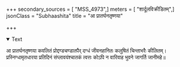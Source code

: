 +++
secondary_sources = [ "MSS_4973",]
meters = [ "शार्दूलविक्रीडितम्",]
jsonClass = "Subhaashita"
title = "आ प्रातर्घनतृष्णया"

+++

<details open><summary>Text</summary>

आ प्रातर्घनतृष्णया कवलितं प्रोद्दण्डचण्डातपैर् दग्धं जीवनहानितः कलुषितं चिन्ताभरैः कीलितम्।  
प्रस्निग्धामृतधारया प्रतिदिनं संप्लावयंश्चातकं त्वत्तः कोऽपि न वारिवाह भुवने जागर्ति जानीमहे॥
</details>
